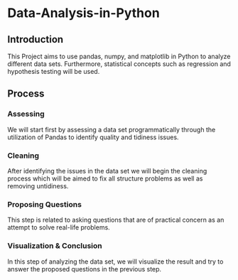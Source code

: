 # Data-Analysis-in-Python

## Introduction
This Project aims to use pandas, numpy, and matplotlib in Python to analyze different data sets. Furthermore, statistical concepts such as regression and hypothesis testing will be used.

## Process

### Assessing
We will start first by assessing a data set programmatically through the utilization of Pandas to identify quality and tidiness issues.

### Cleaning
After identifying the issues in the data set we will begin the cleaning process which will be aimed to fix all structure problems as well as removing untidiness.

### Proposing Questions
This step is related to asking questions that are of practical concern as an attempt to solve real-life problems.

### Visualization & Conclusion
In this step of analyzing the data set, we will visualize the result and try to answer the proposed questions in the previous step. 
